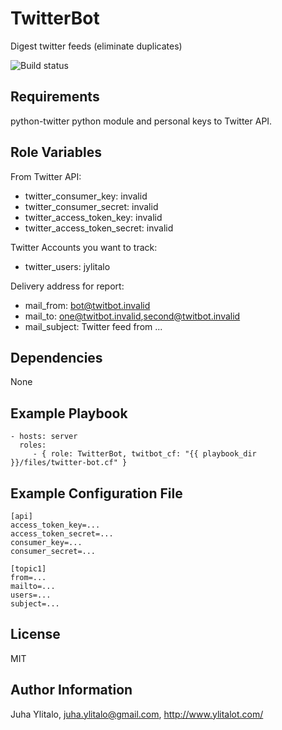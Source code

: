 TwitterBot
==========

Digest twitter feeds (eliminate duplicates)

![Build status](https://travis-ci.org/jylitalo/TwitterBot.svg?branch=master) 

Requirements
------------

python-twitter python module and personal keys to Twitter API.

Role Variables
--------------

From Twitter API:

  * twitter_consumer_key: invalid
  * twitter_consumer_secret: invalid
  * twitter_access_token_key: invalid
  * twitter_access_token_secret: invalid

Twitter Accounts you want to track:

  * twitter_users: jylitalo

Delivery address for report:

  * mail_from: bot@twitbot.invalid
  * mail_to: one@twitbot.invalid,second@twitbot.invalid
  * mail_subject: Twitter feed from ...

Dependencies
------------

None

Example Playbook
----------------

    - hosts: server
      roles:
         - { role: TwitterBot, twitbot_cf: "{{ playbook_dir }}/files/twitter-bot.cf" }

Example Configuration File
--------------------------

```
[api]
access_token_key=...
access_token_secret=...
consumer_key=...
consumer_secret=...

[topic1]
from=...
mailto=...
users=...
subject=...
```

License
-------

MIT

Author Information
------------------

Juha Ylitalo, juha.ylitalo@gmail.com, http://www.ylitalot.com/
